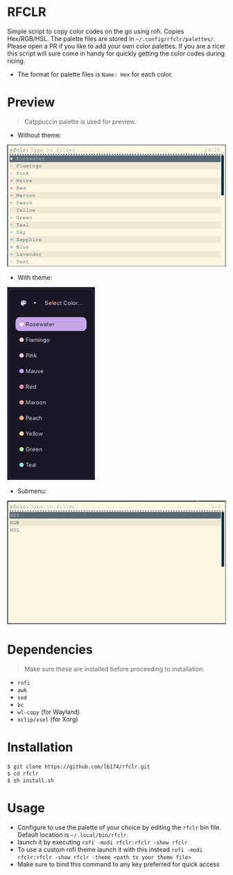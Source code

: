# RFCLR
Simple script to copy color codes on the go using rofi.
Copies Hex/RGB/HSL. The palette files are stored in `~/.config/rfclr/palettes/`. Please open a PR if you like to add your own color palettes.
If you are a ricer this script will sure come in handy for quickly getting the color codes during ricing.
- The format for palette files is `Name: Hex` for each color.

# Preview
> Catppuccin palette is used for preview.

- Without theme:

![](preview/without_theme.png)
- With theme:

![](preview/with_theme.png)
- Submenu:

![](preview/color_format_options.png)

# Dependencies
> Make sure these are installed before proceeding to installation.
- `rofi`
- `awk`
- `sed`
- `bc`
- `wl-copy` (for Wayland)
- `xclip/xsel` (for Xorg)

# Installation
```
$ git clone https://github.com/l6174/rfclr.git
$ cd rfclr
$ sh install.sh
```

# Usage
- Configure to use the palette of your choice by editing the `rfclr` bin file. Default location is `~/.local/bin/rfclr`.
- launch it by executing `rofi -modi rfclr:rfclr -show rfclr`
- To use a custom rofi theme launch it with this instead `rofi -modi rfclr:rfclr -show rfclr -theme <path to your theme file>`
- Make sure to bind this command to any key preferred for quick access
